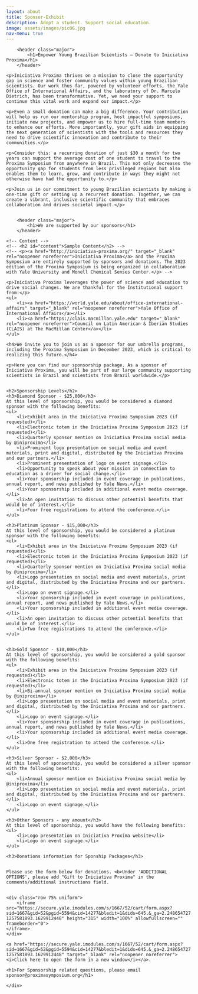 ```yaml
---
layout: about
title: Sponsor-Exhibit
description: Adopt a student. Support social education.
image: assets/images/pic06.jpg
nav-menu: true
---
```


<!-- Main -->
<div id="main" class="alt">

<!-- One -->
<section id="one">
	<div class="inner">


		<header class="major">
			<h1>Empower Young Brazilian Scientists – Donate to Iniciativa Proxima</h1>
		</header>

	<p>Iniciativa Proxima thrives on a mission to close the opportunity gap in science and foster community values within young Brazilian scientists. Our work thus far, powered by volunteer efforts, the Yale Office of International Affairs, and the laboratory of Dr. Marcelo Dietrich, has been transformative. Yet, we need your support to continue this vital work and expand our impact.</p>

	<p>Even a small donation can make a big difference. Your contribution will help us run our mentorship program, host impactful symposiums, initiate new projects, and empower us to hire full-time team members to enhance our efforts. More importantly, your gift aids in equipping the next generation of scientists with the tools and resources they need to drive scientific innovation and contribute to their communities.</p>

	<p>Consider this: a recurring donation of just $30 a month for two years can support the average cost of one student to travel to the Proxima Symposium from anywhere in Brazil. This not only decreases the opportunity gap for students from less privileged regions but also enables them to learn, grow, and contribute in ways they might not otherwise have had the opportunity to.</p>

	<p>Join us in our commitment to young Brazilian scientists by making a one-time gift or setting up a recurrent donation. Together, we can create a vibrant, inclusive scientific community that embraces collaboration and drives societal impact.</p>


		<header class="major">
			<h1>We are supported by our sponsors</h1>
		</header>

	<!-- Content -->
	<!-- <h2 id="content">Sample Content</h2> -->
	<!-- <p><a href="http://iniciativa-proxima.org/" target="_blank" rel="noopener noreferrer">Iniciativa Proxima</a> and the Proxima Symposium are entirely supported by sponsors and donations. The 2023 edition of the Proxima Symposium is being organized in collaboration with Yale University and Monell Chemical Senses Center.</p> -->

	<p>Iniciativa Proxima leverages the power of science and education to drive social changes. We are thankful for the Institutional support from:</p>
	<ul>
		<li><a href="https://world.yale.edu/about/office-international-affairs" target="_blank" rel="noopener noreferrer">Yale Office of International Affairs</a></li>
		<li><a href="https://clais.macmillan.yale.edu" target="_blank" rel="noopener noreferrer">Council on Latin American & Iberian Studies (CLAIS) at The MacMillan Center</a></li>
	</ul> 

	<h4>We invite you to join us as a sponsor for our umbrella programs, including the Proxima Symposium in December 2023, which is critical to realizing this future.</h4>
	
	<p>Here you can find our sponsorship package. As a sponsor of Iniciativa Proxima, you will be part of our large community supporting scientists in Brazil and scientists from Brazil worldwide.</p>


	<h2>Sponsorship Levels</h2>
	<h3>Diamond Sponsor - $25,000</h3>
	At this level of sponsorship, you would be considered a diamond sponsor with the following benefits:
	<ul>
		<li>Exhibit area in the Iniciativa Proxima Symposium 2023 (if requested)</li>
		<li>Electronic totem in the Iniciativa Proxima Symposium 2023 (if requested)</li>
		<li>Quarterly sponsor mention on Iniciativa Proxima social media by @iniproxima</li>
		<li>Prominent logo presentation on social media and event materials, print and digital, distributed by the Iniciativa Proxima and our partners.</li>
		<li>Prominent presentation of logo on event signage.</li>
		<li>Opportunity to speak about your mission in connection to education as a driver for social change.</li>
		<li>Your sponsorship included in event coverage in publications, annual report, and news published by Yale News.</li>
		<li>Your sponsorship included in additional event media coverage.</li>
		<li>An open invitation to discuss other potential benefits that would be of interest.</li>
		<li>Four free registrations to attend the conference.</li>
	</ul> 

	<h3>Platinum Sponsor - $15,000</h3>
	At this level of sponsorship, you would be considered a platinum sponsor with the following benefits:
	<ul>
		<li>Exhibit area in the Iniciativa Proxima Symposium 2023 (if requested)</li>
		<li>Electronic totem in the Iniciativa Proxima Symposium 2023 (if requested)</li>
		<li>Quarterly sponsor mention on Iniciativa Proxima social media by @iniproxima</li>
		<li>Logo presentation on social media and event materials, print and digital, distributed by the Iniciativa Proxima and our partners.</li>
		<li>Logo on event signage.</li>
		<li>Your sponsorship included in event coverage in publications, annual report, and news published by Yale News.</li>
		<li>Your sponsorship included in additional event media coverage.</li>
		<li>An open invitation to discuss other potential benefits that would be of interest.</li>
		<li>Two free registrations to attend the conference.</li>
	</ul>


	<h3>Gold Sponsor - $10,000</h3>
	At this level of sponsorship, you would be considered a gold sponsor with the following benefits:
	<ul>
		<li>Exhibit area in the Iniciativa Proxima Symposium 2023 (if requested)</li>
		<li>Electronic totem in the Iniciativa Proxima Symposium 2023 (if requested)</li>
		<li>Bi-annual sponsor mention on Iniciativa Proxima social media by @iniproxima</li>
		<li>Logo presentation on social media and event materials, print and digital, distributed by the Iniciativa Proxima and our partners.</li>
		<li>Logo on event signage.</li>
		<li>Your sponsorship included in event coverage in publications, annual report, and news published by Yale News.</li>
		<li>Your sponsorship included in additional event media coverage.</li>
		<li>One free registration to attend the conference.</li>
	</ul>

	<h3>Silver Sponsor - $2,000</h3>
	At this level of sponsorship, you would be considered a silver sponsor with the following benefits:
	<ul>
		<li>Annual sponsor mention on Iniciativa Proxima social media by @iniproxima</li>
		<li>Logo presentation on social media and event materials, print and digital, distributed by the Iniciativa Proxima and our partners.</li>
		<li>Logo on event signage.</li>
	</ul>

	<h3>Other Sponsors - any amount</h3>
	At this level of sponsorship, you would have the following benefits:
	<ul>
		<li>Logo presentation on Iniciativa Proxima website</li>
		<li>Logo on event signage.</li>
	</ul>

	<h3>Donations information for Sponship Packages</h3>


	Please use the form below for donations. <b>Under 'ADDITIONAL OPTIONS', please add "Gift to Iniciativa Proxima" in the comments/additional instructions field.


	<div class="row 75% uniform">
		<iframe src="https://secure.yale.imodules.com/s/1667/52/cart/form.aspx?sid=1667&gid=52&pgid=5594&cid=14277&bledit=1&dids=645.&_ga=2.248654727.1827790529.1685539200-1257581893.1629912448" height="315" width="100%" allowfullscreen="" frameborder="0">
    </iframe>
	</div>

	<a href="https://secure.yale.imodules.com/s/1667/52/cart/form.aspx?sid=1667&gid=52&pgid=5594&cid=14277&bledit=1&dids=645.&_ga=2.248654727.1827790529.1685539200-1257581893.1629912448" target="_blank" rel="noopener noreferrer"><i>Click here to open the form in a new window</i></a>.
	
	<h1>For Sponsorship related questions, please email sponsor@proximasymposium.org</h1>

	</div>
</section>
</div>
















